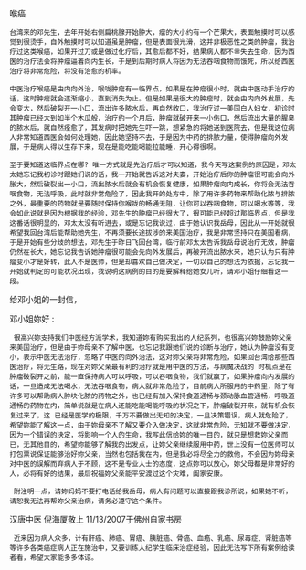 喉癌

    台湾来的邓先生，去年开始右侧扁桃腺开始肿大，瘤的大小约有一个芒果大，表面触摸时可以感觉到很烫手，自外触摸时可以知道虽是肿瘤，但是表面很光滑，这并非极恶性之类的肿瘤，我治疗过这类喉癌，如果开过刀或是做过化疗后，其愈后都不好，结果病人都不幸失去生命，因为西医的治疗法会将肿瘤逼着向内生长，于是到后期时病人将因为无法吞咽食物而饿死，所以给西医治疗将非常危险，将没有治愈的机率。

    中医治疗喉癌是由内向外治，喉咙肿瘤有一临界点，如果是在肿瘤很小时，就由中医动手治疗的话，这时肿瘤就会逐渐缩小，直到消失为止。但是如果是很大的肿瘤时，就会由内向外发展，先会变大，然后破裂开一小口，流出许多脓水后，再自然收口，我治疗过一美国白人妇女，初诊时其肿瘤已经大到如半个木瓜般，治疗约一个月后，肿瘤就破开来一小伤口，然后流出大量的腥臭的脓水后，就自然痊愈了，其发病时把她先生吓一跳，想紧急的将她送到医院去，但是我这位病人非常知道西医会如何处理她，因此她坚持不去，于是因为中药的排脓力量，使得肿瘤向外发展，于是病人得以生存下来，现在是能吃能喝能拉能睡，开心得很啊。

    至于要知道这临界点在哪? 唯一方式就是先治疗后才可以知道，我今天写这案例的原因是，邓太太她忘记我初诊时跟她们说的话，我一开始就告诉这对夫妻，开始治疗后你的肿瘤很可能会向外胀大，然后破裂出一小口，流出脓水后就会有机会恢复健康，如果肿瘤向内成长，你将会无法吞咽食物，无法呼吸，此时就非常危险了，因此我开的处方中，除了用许多药物来帮助化脓与排脓之外，最重要的药物就是要随时保持你喉咙的畅通无阻，让你可以吞咽食物，可以喝水等等，我会如此说就是因为根据我的经验，邓先生的肿瘤已经很大了，很可能已经超过那临界点，但是我这番话很明显的，邓太太没有听进去，或是忘记我说过，由于她认识我岳母，因此从一开始就很希望我回台湾后能帮助她先生，不再须要长途拔涉的来美国治疗，我是非常坚持只在美国看病，于是开始有些分歧的想法，邓先生于昨日飞回台湾，临行前邓太太告诉我岳母说治疗无效，肿瘤仍然在长大，她忘记我告诉她肿瘤很可能会先向外发展后，再破开流出脓水来，她只认为只有肿瘤变小才是好转，此人不是医师，但是却喜欢自己做决定，一切以自己的想法为依据，忘记我一开始就判定的可能状况出现，我说明这病例的目的是要解释给她女儿听，请邓小姐仔细看这一段。

   给邓小姐的一封信，

  邓小姐妳好 :

     很高兴妳支持我们中医经方派学术，我知道妳有购买我出的人纪系列，也很高兴妳鼓励妳父亲来美国治疗，但是由于妳母亲不了解中医，也忘记我跟她们说的诊断与治疗，她认为肿瘤没有变小，表示中医无法治疗，忽略了中医的向外治法，这对妳父亲将非常危险，如果回台湾给那些西医治疗，将无生路，现在对妳父亲最有利的治疗就是用中医的方法，与病魔决战的 时机点是在肿瘤破裂开之前，能一直保持病人可以呼吸，可以吞咽食物，我们就赢了，如果肿瘤向内发展的话，一旦造成无法喝水，无法吞咽食物，病人就非常危险了，目前病人所服用的中药里，除了有许多可以帮助病人肿块化脓的药物之外，也已经有加入保持食道通畅与颈动脉血管通畅，呼吸道通畅的药物在内，简单说就是在病人还能吃能喝能呼吸的状况之下，肿瘤破裂开来，就有机会恢复过来了，这 已经是医学的极限，千万不要做出无知的决定，一旦决策错误，病人就危险了，希望妳能了解这一点，由于妳母亲不了解又要介入做决定，这就非常危险，无知就不要做决定，因为一个错误的决定，将影响一个人的生命，我写此信给妳的唯一目的，就只是想救妳父亲而已，无其他目的，希望妳能够了解我的出发点，让妳父亲继续服用中药，世上没有一位医师可以打包票说保证能够治好妳父亲，当然也包括我在内，但是我必将尽全力的救他，不会因为妳母亲对中医的误解而弃病人于不顾，这不是专业人士的态度，这点妳可以放心，妳父母都是非常好的人，必将有好的结果，最后祝福妳父亲能平安渡过这个灾难，阖家安康。

     附注明一点，请妳妈妈不要打电话给我岳母，病人有问题可以直接跟我诊所说，如果她不听，请恕我无法再帮妳父亲治病，请务必遵守这个条件。

汉唐中医  倪海厦敬上 11/13/2007于佛州自家书房

     近来因为病人众多，计有肝癌、肺癌、胃癌、胰脏癌、骨癌、血癌、乳癌、尿毒症、肾脏癌等等许多各类癌症病人正在施治中，又要训练人纪学生临床治症经验，因此无法写下所有案例给读者看，希望大家能多多体谅。